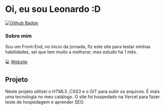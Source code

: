 # Oi, eu sou Leonardo :D

[![Github Badge](https://img.shields.io/badge/-Github-000?style=flat-square&logo=Github&logoColor=white&link=https://github.com/fagnerpsantos)](https://github.com/Leonardo-Muller)


### Sobre mim
Sou um Front-End, no inicio da jornada, fiz este site para testar minhas habilidades, sei que tem muito a melhorar, mas estudo há 1 mês.


💻  [Website](https://leonardomuller.vercel.app/) 


## Projeto
Neste projeto utilizei o HTML5 ,CSS3 e o GIT para subir os arquivos. É mais uma tecnologia no meu catálogo.
O site foi hospedado na Vercel para fazer teste de hospedagem e aprender SEO.



